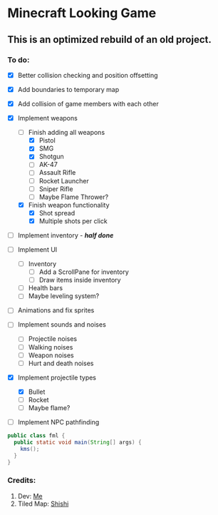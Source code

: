 # Minecraft Looking Game
## This is an optimized rebuild of an old project.


### To do:

- [x] Better collision checking and position offsetting
- [x] Add boundaries to temporary map
- [x] Add collision of game members with each other
- [x] Implement weapons
  - [ ] Finish adding all weapons
    - [x] Pistol
    - [x] SMG
    - [x] Shotgun
    - [ ] AK-47
    - [ ] Assault Rifle
    - [ ] Rocket Launcher
    - [ ] Sniper Rifle
    - [ ] Maybe Flame Thrower?
  - [x] Finish weapon functionality
    - [x] Shot spread
    - [x] Multiple shots per click
- [ ] Implement inventory - **_half done_**
- [ ] Implement UI
  - [ ] Inventory
    - [ ] Add a ScrollPane for inventory
    - [ ] Draw items inside inventory
  - [ ] Health bars
  - [ ] Maybe leveling system?
- [ ] Animations and fix sprites
- [ ] Implement sounds and noises
  - [ ] Projectile noises
  - [ ] Walking noises
  - [ ] Weapon noises
  - [ ] Hurt and death noises
- [x] Implement projectile types
  - [x] Bullet
  - [ ] Rocket
  - [ ] Maybe flame?
- [ ] Implement NPC pathfinding


```java
public class fml {
  public static void main(String[] args) {
    kms();
  }
}
```

### Credits:
1. Dev: [Me](https://github.com/bigdubz)
2. Tiled Map: [Shishi](https://github.com/shireenzahran)
